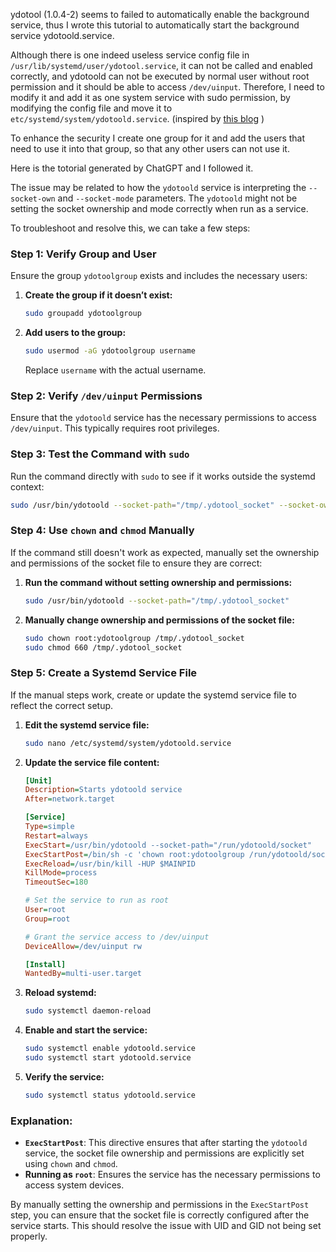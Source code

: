ydotool (1.0.4-2) seems to failed to automatically enable the background service, thus I wrote this tutorial to automatically start the background service ydotoold.service.

Although there is one indeed useless service config file in `/usr/lib/systemd/user/ydotool.service`, it can not be called and enabled correctly, and ydotoold can not be executed by normal user without root permission and it should be able to access `/dev/uinput`. Therefore, I need to modify it and add it as one system service with sudo permission, by modifying the config file and move it to `etc/systemd/system/ydotoold.service`. (inspired by [this blog](https://www.reddit.com/r/archlinux/comments/142kbrk/ydotoold_background_process/) )

To enhance the security I create one group for it and add the users that need to use it into that group, so that any other users can not use it.

Here is the totorial generated by ChatGPT and I followed it.

The issue may be related to how the `ydotoold` service is interpreting the `--socket-own` and `--socket-mode` parameters. The `ydotoold` might not be setting the socket ownership and mode correctly when run as a service.

To troubleshoot and resolve this, we can take a few steps:

### Step 1: Verify Group and User
Ensure the group `ydotoolgroup` exists and includes the necessary users:

1. **Create the group if it doesn’t exist:**
   ```bash
   sudo groupadd ydotoolgroup
   ```

2. **Add users to the group:**
   ```bash
   sudo usermod -aG ydotoolgroup username
   ```
   Replace `username` with the actual username.

### Step 2: Verify `/dev/uinput` Permissions
Ensure that the `ydotoold` service has the necessary permissions to access `/dev/uinput`. This typically requires root privileges.

### Step 3: Test the Command with `sudo`
Run the command directly with `sudo` to see if it works outside the systemd context:

```bash
sudo /usr/bin/ydotoold --socket-path="/tmp/.ydotool_socket" --socket-own="root:ydotoolgroup" --socket-mode="0660"
```

### Step 4: Use `chown` and `chmod` Manually
If the command still doesn't work as expected, manually set the ownership and permissions of the socket file to ensure they are correct:

1. **Run the command without setting ownership and permissions:**
   ```bash
   sudo /usr/bin/ydotoold --socket-path="/tmp/.ydotool_socket"
   ```

2. **Manually change ownership and permissions of the socket file:**
   ```bash
   sudo chown root:ydotoolgroup /tmp/.ydotool_socket
   sudo chmod 660 /tmp/.ydotool_socket
   ```

### Step 5: Create a Systemd Service File
If the manual steps work, create or update the systemd service file to reflect the correct setup.

1. **Edit the systemd service file:**
   ```bash
   sudo nano /etc/systemd/system/ydotoold.service
   ```

2. **Update the service file content:**

   ```ini
   [Unit]
   Description=Starts ydotoold service
   After=network.target

   [Service]
   Type=simple
   Restart=always
   ExecStart=/usr/bin/ydotoold --socket-path="/run/ydotoold/socket"
   ExecStartPost=/bin/sh -c 'chown root:ydotoolgroup /run/ydotoold/socket && chmod 660 /run/ydotoold/socket'
   ExecReload=/usr/bin/kill -HUP $MAINPID
   KillMode=process
   TimeoutSec=180

   # Set the service to run as root
   User=root
   Group=root

   # Grant the service access to /dev/uinput
   DeviceAllow=/dev/uinput rw

   [Install]
   WantedBy=multi-user.target
   ```

3. **Reload systemd:**
   ```bash
   sudo systemctl daemon-reload
   ```

4. **Enable and start the service:**
   ```bash
   sudo systemctl enable ydotoold.service
   sudo systemctl start ydotoold.service
   ```

5. **Verify the service:**
   ```bash
   sudo systemctl status ydotoold.service
   ```

### Explanation:

- **`ExecStartPost`**: This directive ensures that after starting the `ydotoold` service, the socket file ownership and permissions are explicitly set using `chown` and `chmod`.
- **Running as `root`**: Ensures the service has the necessary permissions to access system devices.

By manually setting the ownership and permissions in the `ExecStartPost` step, you can ensure that the socket file is correctly configured after the service starts. This should resolve the issue with UID and GID not being set properly.
